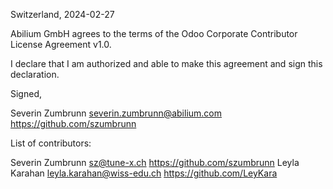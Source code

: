 Switzerland, 2024-02-27

Abilium GmbH agrees to the terms of the Odoo Corporate Contributor License
Agreement v1.0.

I declare that I am authorized and able to make this agreement and sign this
declaration.

Signed,

Severin Zumbrunn severin.zumbrunn@abilium.com  https://github.com/szumbrunn

List of contributors:

Severin Zumbrunn sz@tune-x.ch https://github.com/szumbrunn
Leyla Karahan leyla.karahan@wiss-edu.ch https://github.com/LeyKara
